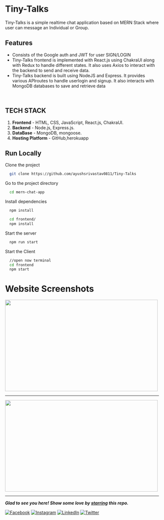 # Tiny-Talks
Tiny-Talks is a simple realtime chat application based on MERN
Stack where user can message an Individual or Group.
## Features
- Consists of the Google auth and JWT for user SIGN/LOGIN
- Tiny-Talks frontend is implemented with React.js using ChakraUI
along with Redux to handle different states. It also uses Axios to
interact with the backend to send and receive data.
- Tiny-Talks backend is built using NodeJS and Express. It provides
various APIroutes to handle userlogin and signup. It also interacts
with MongoDB databases to save and retrieve data
<br />

## TECH STACK 
1. **Frontend** - HTML, CSS, JavaScript, React.js, ChakraUI.
2. **Backend** - Node.js, Express.js.
3. **DataBase** - MongoDB, mongoose.
4. **Hosting Platform** - GitHub,herokuapp

## Run Locally

Clone the project

```bash
  git clone https://github.com/ayushsrivastav0811/Tiny-Talks
```

Go to the project directory

```bash
  cd mern-chat-app
```

Install dependencies

```bash
  npm install
```

```bash
  cd frontend/
  npm install
```

Start the server

```bash
  npm run start
```
Start the Client

```bash
  //open now terminal
  cd frontend
  npm start
```
# Website Screenshots
<img src="https://github.com/ayushsrivastav0811/Tiny-Talks/blob/master/sc1.png" width="500px" height="300px">
<hr>
<img src="https://github.com/ayushsrivastav0811/Tiny-Talks/blob/master/sc2.png" width="500px" height="300px">

<hr>

***Glad to see you here! Show some love by [starring](https://github.com/ayushsrivastav0811/Tiny-Talks) this repo.***

[![Facebook](https://img.shields.io/static/v1.svg?label=follow&message=@ayushsrivastav&color=grey&logo=facebook&style=flat&logoColor=white&colorA=blue)](https://www.facebook.com/ayush.srivastav.7792/)  [![Instagram](https://img.shields.io/static/v1.svg?label=follow&message=@_ayush.srivastav_&color=grey&logo=instagram&style=flat&logoColor=white&colorA=blue)](https://www.instagram.com/_ayush.srivastav_/?hl=en) [![LinkedIn](https://img.shields.io/static/v1.svg?label=connect&message=@ayushsrivastav&color=grey&logo=linkedin&style=flat&logoColor=white&colorA=blue)](https://www.linkedin.com/in/ayushsrivastav0811/) [![Twitter](https://img.shields.io/static/v1.svg?label=connect&message=@Ayush_s_08&color=grey&logo=twitter&style=flat&logoColor=white&colorA=blue)](https://twitter.com/Ayush_s_08)

